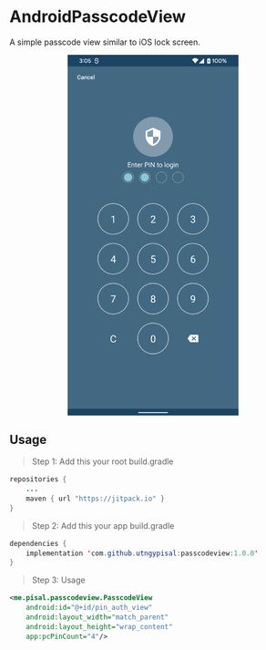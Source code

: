 

# AndroidPasscodeView

A simple passcode view similar to iOS lock screen.
<div style="text-align:center; width: 100%;">
  <img src="screenshot.png" width="300" height="auto" align="center"> 
</div>

## Usage

> Step 1: Add this your root build.gradle
```java
repositories {  
	...
    maven { url "https://jitpack.io" }
}

```
> Step 2: Add this your app build.gradle
```java
dependencies {
    implementation 'com.github.utngypisal:passcodeview:1.0.0'
}
```

> Step 3: Usage
```xml
<me.pisal.passcodeview.PasscodeView
    android:id="@+id/pin_auth_view"
    android:layout_width="match_parent"
    android:layout_height="wrap_content"
    app:pcPinCount="4"/>
```

